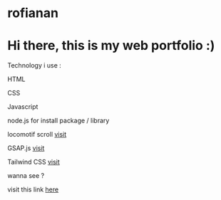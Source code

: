 # rofianan

<h1>Hi there, this is my web portfolio :)</h1>
<p>
    Technology i use :
<p>
    HTML
<p>
    CSS
<p>
   Javascript
<p>
    node.js for install package / library
<p>
   locomotif scroll 
    <a href="https://locomotivemtl.github.io/locomotive-scroll/">visit</a>
<p>
  GSAP.js
<a href="https://greensock.com/gsap/">visit</a>
 <p>
    Tailwind CSS
<a href="https://tailwindcss.com/">visit</a>
<p>
wanna see ?
<p>
visit this link 
<a href="https://rfanan.netlify.app" target="_blank">here</a>

